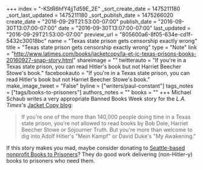 +++
index = "-KStR6hfY4jjTd59E_2E"
_sort_create_date = 1475211180
_sort_last_updated = 1475211180
_sort_publish_date = 1475266020
create_date = "2016-09-29T21:53:00-07:00"
publish_date = "2016-09-30T13:07:00-07:00"
date = "2016-09-30T13:07:00-07:00"
last_updated = "2016-09-29T21:53:00-07:00"
preview_url = "805600a6-8f05-634e-cd1f-5432c30018bc"
name = "Texas state prison gets censorship exactly wrong"
title = "Texas state prison gets censorship exactly wrong"
type = "Note"
link = "http://www.latimes.com/books/jacketcopy/la-et-jc-texas-prisons-books-20160927-snap-story.html"
shareimage = ""
twitterauto = "If you're in a Texas state prison, you can read Hitler's book but not Harriet Beecher Stowe's book."
facebookauto = "If you're in a Texas state prison, you can read Hitler's book but not Harriet Beecher Stowe's book."
make_image_tweet = "False"
byline = ["writers/paul-constant"]
tags_notes = ["tags/books-to-prisoners"]
authors_notes = ""
books = ""
+++
Michael Schaub writes a very appropriate Banned Books Week story for the *L.A. Times*'s [Jacket Copy blog](http://www.latimes.com/books/jacketcopy/la-et-jc-texas-prisons-books-20160927-snap-story.html):

<blockquote>If you're one of the more than 140,000 people doing time in a Texas state prison, you're not allowed to read books by Bob Dole, Harriet Beecher Stowe or Sojourner Truth. But you're more than welcome to dig into Adolf Hitler's "Mein Kampf" or David Duke's "My Awakening."</blockquote>

If this story makes you mad, maybe consider donating to [Seattle-based nonprofit Books to Prisoners](http://www.bookstoprisoners.net/)? They do good work delivering (non-Hitler-y) books to prisoners who need them.

